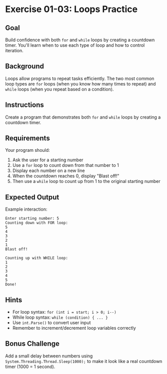 # Exercise 01-03: Loops Practice

## Goal

Build confidence with both `for` and `while` loops by creating a countdown timer. You'll learn when to use each type of loop and how to control iteration.

## Background

Loops allow programs to repeat tasks efficiently. The two most common loop types are `for` loops (when you know how many times to repeat) and `while` loops (when you repeat based on a condition).

## Instructions

Create a program that demonstrates both `for` and `while` loops by creating a countdown timer.

## Requirements

Your program should:

1. Ask the user for a starting number
2. Use a `for` loop to count down from that number to 1
3. Display each number on a new line
4. When the countdown reaches 0, display "Blast off!"
5. Then use a `while` loop to count up from 1 to the original starting number

## Expected Output

Example interaction:

```
Enter starting number: 5
Counting down with FOR loop:
5
4
3
2
1
Blast off!

Counting up with WHILE loop:
1
2
3
4
5
Done!
```

## Hints

- For loop syntax: `for (int i = start; i > 0; i--)`
- While loop syntax: `while (condition) { ... }`
- Use `int.Parse()` to convert user input
- Remember to increment/decrement loop variables correctly

## Bonus Challenge

Add a small delay between numbers using `System.Threading.Thread.Sleep(1000);` to make it look like a real countdown timer (1000 = 1 second).